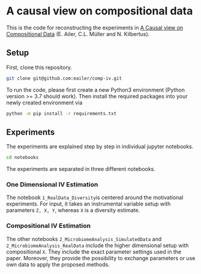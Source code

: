 # A causal view on compositional data

This is the code for reconstructing the experiments in [A Causal view on Compositional Data](https://arxiv.org/abs/2106.11234) (E. Ailer, C.L. Müller and N. Kilbertus).

## Setup

First, clone this repository.

```sh
git clone git@github.com:eailer/comp-iv.git
```

To run the code, please first create a new Python3 environment (Python version >= 3.7 should work).
Then install the required packages into your newly created environment via

```sh
python -m pip install -r requirements.txt
```

## Experiments
The experiments are explained step by step in individual jupyter notebooks.

```sh
cd notebooks
```

The experiments are separated in three different notebooks. 

### One Dimensional IV Estimation
The notebook `1_RealData_Diversity`is centered around the motivational experiments. For input, it takes an instrumental variable setup with parameters `Z, X, Y`, whereas `X` is a diversity estimate. 


### Compositional IV Estimation

The other notebooks `2_MicrobiomeAnalysis_SimulatedData` and `2_MicrobiomeAnalysis_RealData` include the higher dimensional setup with compositional `X`. They include the exact parameter settings used in the paper. Moreover, they provide the possibility to exchange parameters or use own data to apply the proposed methods.


